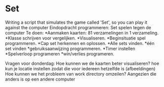 # Set
Writing a script that simulates the game called 'Set', so you can play it against the computer
Eindopdracht programmeren: Set spelen tegen de computer
Te doen:
*Aanmaken kaarten: 81 verzamelingen in 1 verzameling.
*Klasse schrijven voor vergelijken.
*Visualiseren.
*Beginsituatie spel programmeren.
*Cap set herkennen en oplossen.
*Alle sets vinden.
*één set vinden
*gebruiksaanwijzing programmeren.
*Timer instellen
*Spelverloop programeren
*win/verlies programeren.

Vragen voor donderdag:
Hoe kunnen we de kaarten beter visualiseren?
hoe kun je locatie instellen zodat die voor iedereen hetzelfde is (afbeeldingen)
Hoe kunnen we het probleem van work directory omzeilen? Aangezien die anders is op een andere computer
